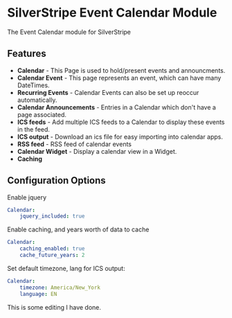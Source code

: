 # SilverStripe Event Calendar Module

The Event Calendar module for SilverStripe

## Features

 * **Calendar** - This Page is used to hold/present events and announcments.
 * **Calendar Event** - This page represents an event, which can have many DateTimes.
 * **Recurring Events** - Calendar Events can also be set up reoccur automatically.
 * **Calendar Announcements** - Entries in a Calendar which don't have a page associated.
 * **ICS feeds** - Add multiple ICS feeds to a Calendar to display these events in the feed.
 * **ICS output** - Download an ics file for easy importing into calendar apps.
 * **RSS feed** - RSS feed of calendar events
 * **Calendar Widget** - Display a calendar view in a Widget.
 * **Caching**

## Configuration Options

Enable jquery
```yaml
Calendar:
    jquery_included: true
```

Enable caching, and years worth of data to cache
```yaml
Calendar:
    caching_enabled: true
    cache_future_years: 2
```

Set default timezone, lang for ICS output:
```yaml
Calendar:
    timezone: America/New_York
    language: EN
```

This is some editing I have done.
